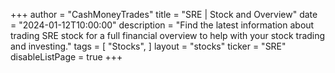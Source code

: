 +++
author = "CashMoneyTrades"
title = "SRE | Stock and Overview"
date = "2024-01-12T10:00:00"
description = "Find the latest information about trading SRE stock for a full financial overview to help with your stock trading and investing."
tags = [
   "Stocks",
]
layout = "stocks"
ticker = "SRE"
disableListPage = true
+++
